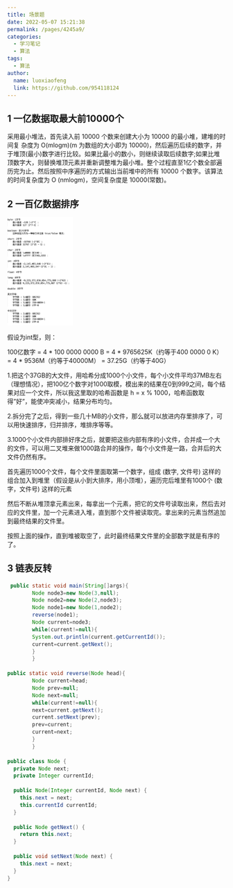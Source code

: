 ```yaml
---
title: 场景题
date: 2022-05-07 15:21:38
permalink: /pages/4245a9/
categories:
  - 学习笔记
  - 算法
tags:
  - 算法
author: 
  name: luoxiaofeng
  link: https://github.com/954118124
---
```


## 1 一亿数据取最大前10000个

采用最小堆法，首先读入前 10000 个数来创建大小为 10000 的最小堆，建堆的时间复 杂度为 O(mlogm)(m 为数组的大小即为 10000)，然后遍历后续的数字，并于堆顶(最小)数字进行比较。如果比最小的数小，则继续读取后续数字;如果比堆顶数字大，则替换堆顶元素并重新调整堆为最小堆。整个过程直至1亿个数全部遍历完为止。然后按照中序遍历的方式输出当前堆中的所有 10000 个数字。该算法的时间复杂度为 O (nmlogm)，空间复杂度是 10000(常数)。

## 2 一百亿数据排序

<img src="/img/media/70aab854a3d9d3c47eb57e5ed2740e01.png" class="imgcss" width="30%"> 

假设为int型，则：

100亿数字 = 4 \* 100 0000 0000 B = 4 \* 9765625K（约等于400 0000 0 K） = 4 \* 9536M（约等于40000M） = 37.25G（约等于40G）

1.把这个37GB的大文件，用哈希分成1000个小文件，每个小文件平均37MB左右（理想情况），把100亿个数字对1000取模，模出来的结果在0到999之间，每个结果对应一个文件，所以我这里取的哈希函数是 h = x % 1000，哈希函数取得”好”，能使冲突减小，结果分布均匀。

2.拆分完了之后，得到一些几十MB的小文件，那么就可以放进内存里排序了，可以用快速排序，归并排序，堆排序等等。

3.1000个小文件内部排好序之后，就要把这些内部有序的小文件，合并成一个大的文件，可以用二叉堆来做1000路合并的操作，每个小文件是一路，合并后的大文件仍然有序。

首先遍历1000个文件，每个文件里面取第一个数字，组成 (数字, 文件号) 这样的组合加入到堆里（假设是从小到大排序，用小顶堆），遍历完后堆里有1000个 (数字，文件号) 这样的元素

然后不断从堆顶拿元素出来，每拿出一个元素，把它的文件号读取出来，然后去对应的文件里，加一个元素进入堆，直到那个文件被读取完。拿出来的元素当然追加到最终结果的文件里。

按照上面的操作，直到堆被取空了，此时最终结果文件里的全部数字就是有序的了。

## 3 链表反转

````java
 public static void main(String[]args){
        Node node3=new Node(3,null);
        Node node2=new Node(2,node3);
        Node node1=new Node(1,node2);
        reverse(node1);
        Node current=node3;
        while(current!=null){
        System.out.println(current.getCurrentId());
        current=current.getNext();
        }
        }

public static void reverse(Node head){
        Node current=head;
        Node prev=null;
        Node next=null;
        while(current!=null){
        next=current.getNext();
        current.setNext(prev);
        prev=current;
        current=next;
        }
        }

public class Node {
  private Node next;
  private Integer currentId;

  public Node(Integer currentId, Node next) {
    this.next = next;
    this.currentId currentId;
  }

  public Node getNext() {
    return this.next;
  }

  public void setNext(Node next) {
    this.next = next;
  }
}
````
